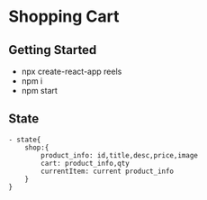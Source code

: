 # Shopping Cart

## Getting Started
- npx create-react-app reels
- npm i 
- npm start


## State
    - state{
        shop:{
            product_info: id,title,desc,price,image
            cart: product_info,qty
            currentItem: current product_info
        }
    }
